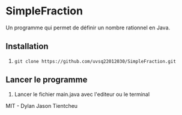 # SimpleFraction

Un programme qui permet de définir un nombre rationnel en Java.

## Installation
1. `git clone https://github.com/uvsq22012030/SimpleFraction.git`


## Lancer le programme
1. Lancer le fichier main.java avec l'editeur ou le terminal


MIT - Dylan Jason Tientcheu
